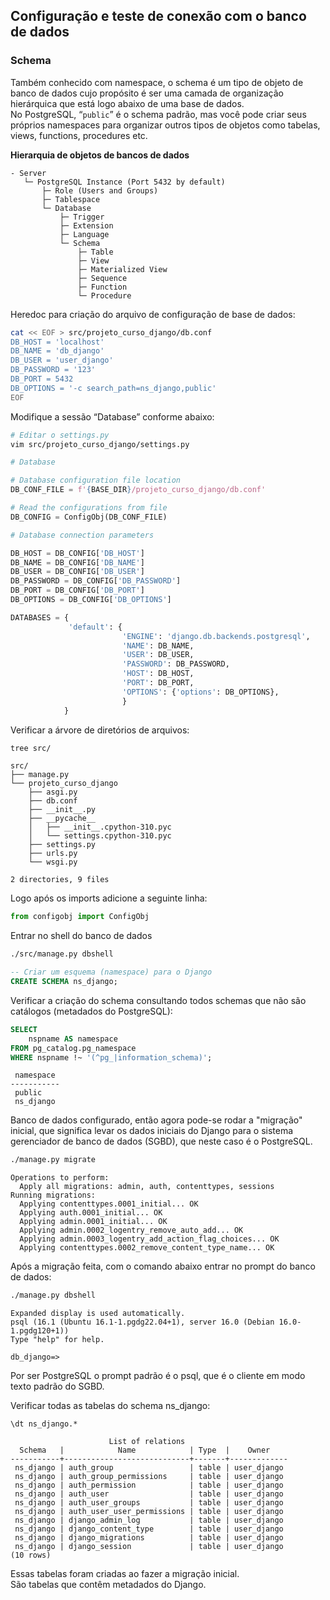 ## Configuração e teste de conexão com o banco de dados

### Schema 

Também conhecido com namespace, o schema é um tipo de objeto de banco de dados
cujo propósito é ser uma camada de organização hierárquica que está logo
abaixo de uma base de dados.  
No PostgreSQL, “`public`” é o schema padrão, mas você pode criar seus próprios
namespaces para organizar outros tipos de objetos como tabelas, views,
functions, procedures etc.  
  
**Hierarquia de objetos de bancos de dados**
```
- Server
   └─ PostgreSQL Instance (Port 5432 by default)
       ├─ Role (Users and Groups)
       ├─ Tablespace
       └─ Database
           ├─ Trigger
           ├─ Extension
           ├─ Language
           └─ Schema      
               ├─ Table
               ├─ View
               ├─ Materialized View
               ├─ Sequence
               ├─ Function
               └─ Procedure
```

Heredoc para criação do arquivo de configuração de base de dados:
```bash
cat << EOF > src/projeto_curso_django/db.conf
DB_HOST = 'localhost'
DB_NAME = 'db_django'
DB_USER = 'user_django'
DB_PASSWORD = '123'
DB_PORT = 5432
DB_OPTIONS = '-c search_path=ns_django,public'
EOF
```

Modifique a sessão “Database” conforme abaixo:
```bash
# Editar o settings.py
vim src/projeto_curso_django/settings.py
```
```python
# Database

# Database configuration file location
DB_CONF_FILE = f'{BASE_DIR}/projeto_curso_django/db.conf'

# Read the configurations from file
DB_CONFIG = ConfigObj(DB_CONF_FILE)

# Database connection parameters

DB_HOST = DB_CONFIG['DB_HOST']
DB_NAME = DB_CONFIG['DB_NAME']
DB_USER = DB_CONFIG['DB_USER']
DB_PASSWORD = DB_CONFIG['DB_PASSWORD']
DB_PORT = DB_CONFIG['DB_PORT']
DB_OPTIONS = DB_CONFIG['DB_OPTIONS']

DATABASES = {
             'default': {
                         'ENGINE': 'django.db.backends.postgresql',
                         'NAME': DB_NAME,
                         'USER': DB_USER,
                         'PASSWORD': DB_PASSWORD,
                         'HOST': DB_HOST,
                         'PORT': DB_PORT,
                         'OPTIONS': {'options': DB_OPTIONS},
                         }
            }
```
   
Verificar a árvore de diretórios de arquivos:
```bash
tree src/
```
```
src/
├── manage.py
└── projeto_curso_django
    ├── asgi.py
    ├── db.conf
    ├── __init__.py
    ├── __pycache__
    │   ├── __init__.cpython-310.pyc
    │   └── settings.cpython-310.pyc
    ├── settings.py
    ├── urls.py
    └── wsgi.py

2 directories, 9 files
```

   
Logo após os imports adicione a seguinte linha:
```python
from configobj import ConfigObj
```

Entrar no shell do banco de dados
```bash
./src/manage.py dbshell
```

```sql
-- Criar um esquema (namespace) para o Django
CREATE SCHEMA ns_django;
```

Verificar a criação do schema consultando todos schemas que não são catálogos
(metadados do PostgreSQL):
```sql
SELECT
    nspname AS namespace
FROM pg_catalog.pg_namespace
WHERE nspname !~ '(^pg_|information_schema)';
```
```
 namespace 
-----------
 public
 ns_django
```

Banco de dados configurado, então agora pode-se rodar a "migração" inicial, 
que significa levar os dados iniciais do Django para o sistema gerenciador de
banco de dados (SGBD), que neste caso é o PostgreSQL.
```bash
./manage.py migrate
```
```
Operations to perform:
  Apply all migrations: admin, auth, contenttypes, sessions
Running migrations:
  Applying contenttypes.0001_initial... OK
  Applying auth.0001_initial... OK
  Applying admin.0001_initial... OK
  Applying admin.0002_logentry_remove_auto_add... OK
  Applying admin.0003_logentry_add_action_flag_choices... OK
  Applying contenttypes.0002_remove_content_type_name... OK
```
   
Após a migração feita, com o comando abaixo entrar no prompt do banco de dados:
```bash
./manage.py dbshell
```
```
Expanded display is used automatically.
psql (16.1 (Ubuntu 16.1-1.pgdg22.04+1), server 16.0 (Debian 16.0-1.pgdg120+1))
Type "help" for help.

db_django=> 
```
Por ser PostgreSQL o prompt padrão é o psql, que é o cliente em modo texto
padrão do SGBD.  
  

Verificar todas as tabelas do schema ns_django:
```
\dt ns_django.*
```
```
                      List of relations
  Schema   |            Name            | Type  |    Owner    
-----------+----------------------------+-------+-------------
 ns_django | auth_group                 | table | user_django
 ns_django | auth_group_permissions     | table | user_django
 ns_django | auth_permission            | table | user_django
 ns_django | auth_user                  | table | user_django
 ns_django | auth_user_groups           | table | user_django
 ns_django | auth_user_user_permissions | table | user_django
 ns_django | django_admin_log           | table | user_django
 ns_django | django_content_type        | table | user_django
 ns_django | django_migrations          | table | user_django
 ns_django | django_session             | table | user_django
(10 rows)
```
Essas tabelas foram criadas ao fazer a migração inicial.  
São tabelas que contêm metadados do Django.  

